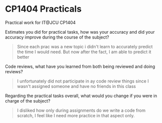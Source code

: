 # CP1404 Practicals

Practical work for IT@JCU CP1404

Estimates you did for practical tasks, how was your accuracy and did your accuracy improve during the course of the subject?
> Since each prac was a new topic i didn't learn to accurately predict the time I would need. But now after the fact, I am able to predict it better

Code reviews, what have you learned from both being reviewed and doing reviews?
> I unfortunately did not participate in ay code review things since I wasn't assigned someone and have no friends in this class

Regarding the practical tasks overall, what would you change if you were in charge of the subject?
> I disliked how only during assignments do we write a code from scratch, I feel like I need more practice in that aspect only. 


